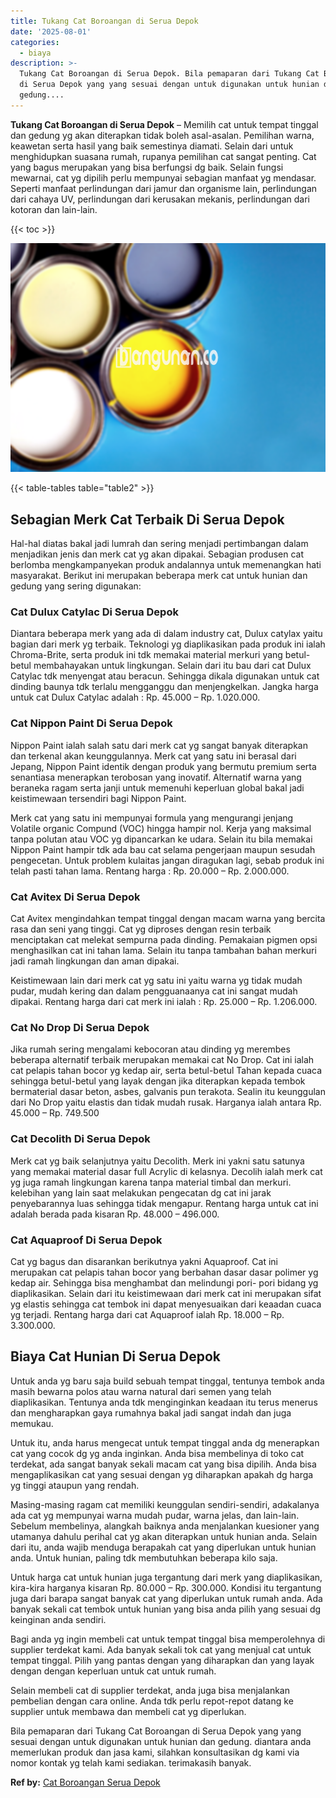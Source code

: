 ```yaml
---
title: Tukang Cat Boroangan di Serua Depok
date: '2025-08-01'
categories:
  - biaya
description: >-
  Tukang Cat Boroangan di Serua Depok. Bila pemaparan dari Tukang Cat Boroangan
  di Serua Depok yang yang sesuai dengan untuk digunakan untuk hunian dan
  gedung....
---
```


**Tukang Cat Boroangan di Serua Depok** – Memilih cat untuk tempat tinggal dan gedung yg akan diterapkan tidak boleh asal-asalan. Pemilihan warna, keawetan serta hasil yang baik semestinya diamati. Selain dari untuk menghidupkan suasana rumah, rupanya pemilihan cat sangat penting. Cat yang bagus merupakan yang bisa berfungsi dg baik. Selain fungsi mewarnai, cat yg dipilih perlu mempunyai sebagian manfaat yg mendasar. Seperti manfaat perlindungan dari jamur dan organisme lain, perlindungan dari cahaya UV, perlindungan dari kerusakan mekanis, perlindungan dari kotoran dan lain-lain.

{{< toc >}}

![Tukang Cat Boroangan di Serua Depok](/images/jasa-cat-murah37.png)

{{< table-tables table="table2" >}}

## Sebagian Merk Cat Terbaik Di Serua Depok

Hal-hal diatas bakal jadi lumrah dan sering menjadi pertimbangan dalam menjadikan jenis dan merk cat yg akan dipakai. Sebagian produsen cat berlomba mengkampanyekan produk andalannya untuk memenangkan hati masyarakat. Berikut ini merupakan beberapa merk cat untuk hunian dan gedung yang sering digunakan:

### Cat Dulux Catylac Di Serua Depok

Diantara beberapa merk yang ada di dalam industry cat, Dulux catylax yaitu bagian dari merk yg terbaik. Teknologi yg diaplikasikan pada produk ini ialah Chroma-Brite, serta produk ini tdk memakai material merkuri yang betul-betul membahayakan untuk lingkungan. Selain dari itu bau dari cat Dulux Catylac tdk menyengat atau beracun. Sehingga dikala digunakan untuk cat dinding baunya tdk terlalu mengganggu dan menjengkelkan. Jangka harga untuk cat Dulux Catylac adalah : Rp. 45.000 – Rp. 1.020.000.

### Cat Nippon Paint Di Serua Depok

Nippon Paint ialah salah satu dari merk cat yg sangat banyak diterapkan dan terkenal akan keunggulannya. Merk cat yang satu ini berasal dari Jepang, Nippon Paint identik dengan produk yang bermutu premium serta senantiasa menerapkan terobosan yang inovatif. Alternatif warna yang beraneka ragam serta janji untuk memenuhi keperluan global bakal jadi keistimewaan tersendiri bagi Nippon Paint.

Merk cat yang satu ini mempunyai formula yang mengurangi jenjang Volatile organic Compund (VOC) hingga hampir nol. Kerja yang maksimal tanpa polutan atau VOC yg dipancarkan ke udara. Selain itu bila memakai Nippon Paint hampir tdk ada bau cat selama pengerjaan maupun sesudah pengecetan. Untuk problem kulaitas jangan diragukan lagi, sebab produk ini telah pasti tahan lama. Rentang harga : Rp. 20.000 – Rp. 2.000.000.

### Cat Avitex Di Serua Depok

Cat Avitex mengindahkan tempat tinggal dengan macam warna yang bercita rasa dan seni yang tinggi. Cat yg diproses dengan resin terbaik menciptakan cat melekat sempurna pada dinding. Pemakaian pigmen opsi menghasilkan cat ini tahan lama. Selain itu tanpa tambahan bahan merkuri jadi ramah lingkungan dan aman dipakai.

Keistimewaan lain dari merk cat yg satu ini yaitu warna yg tidak mudah pudar, mudah kering dan dalam pengguanaanya cat ini sangat mudah dipakai. Rentang harga dari cat merk ini ialah : Rp. 25.000 – Rp. 1.206.000.

### Cat No Drop Di Serua Depok

Jika rumah sering mengalami kebocoran atau dinding yg merembes beberapa alternatif terbaik merupakan memakai cat No Drop. Cat ini ialah cat pelapis tahan bocor yg kedap air, serta betul-betul Tahan kepada cuaca sehingga betul-betul yang layak dengan jika diterapkan kepada tembok bermaterial dasar beton, asbes, galvanis pun terakota. Sealin itu keunggulan dari No Drop yaitu elastis dan tidak mudah rusak. Harganya ialah antara Rp. 45.000 – Rp. 749.500

### Cat Decolith Di Serua Depok

Merk cat yg baik selanjutnya yaitu Decolith. Merk ini yakni satu satunya yang memakai material dasar full Acrylic di kelasnya. Decolih ialah merk cat yg juga ramah lingkungan karena tanpa material timbal dan merkuri. kelebihan yang lain saat melakukan pengecatan dg cat ini jarak penyebarannya luas sehingga tidak mengapur. Rentang harga untuk cat ini adalah berada pada kisaran Rp. 48.000 – 496.000.

### Cat Aquaproof Di Serua Depok

Cat yg bagus dan disarankan berikutnya yakni Aquaproof. Cat ini merupakan cat pelapis tahan bocor yang berbahan dasar dasar polimer yg kedap air. Sehingga bisa menghambat dan melindungi pori- pori bidang yg diaplikasikan. Selain dari itu keistimewaan dari merk cat ini merupakan sifat yg elastis sehingga cat tembok ini dapat menyesuaikan dari keaadan cuaca yg terjadi. Rentang harga dari cat Aquaproof ialah Rp. 18.000 – Rp. 3.300.000.

## Biaya Cat Hunian Di Serua Depok

Untuk anda yg baru saja build sebuah tempat tinggal, tentunya tembok anda masih bewarna polos atau warna natural dari semen yang telah diaplikasikan. Tentunya anda tdk menginginkan keadaan itu terus menerus dan mengharapkan gaya rumahnya bakal jadi sangat indah dan juga memukau.

Untuk itu, anda harus mengecat untuk tempat tinggal anda dg menerapkan cat yang cocok dg yg anda inginkan. Anda bisa membelinya di toko cat terdekat, ada sangat banyak sekali macam cat yang bisa dipilih. Anda bisa mengaplikasikan cat yang sesuai dengan yg diharapkan apakah dg harga yg tinggi ataupun yang rendah.

Masing-masing ragam cat memiliki keunggulan sendiri-sendiri, adakalanya ada cat yg mempunyai warna mudah pudar, warna jelas, dan lain-lain. Sebelum membelinya, alangkah baiknya anda menjalankan kuesioner yang utamanya dahulu perihal cat yg akan diterapkan untuk hunian anda. Selain dari itu, anda wajib menduga berapakah cat yang diperlukan untuk hunian anda. Untuk hunian, paling tdk membutuhkan beberapa kilo saja.

Untuk harga cat untuk hunian juga tergantung dari merk yang diaplikasikan, kira-kira harganya kisaran Rp. 80.000 – Rp. 300.000. Kondisi itu tergantung juga dari barapa sangat banyak cat yang diperlukan untuk rumah anda. Ada banyak sekali cat tembok untuk hunian yang bisa anda pilih yang sesuai dg keinginan anda sendiri.

Bagi anda yg ingin membeli cat untuk tempat tinggal bisa memperolehnya di supplier terdekat kami. Ada banyak sekali tok cat yang menjual cat untuk tempat tinggal. Pilih yang pantas dengan yang diharapkan dan yang layak dengan dengan keperluan untuk cat untuk rumah.

Selain membeli cat di supplier terdekat, anda juga bisa menjalankan pembelian dengan cara online. Anda tdk perlu repot-repot datang ke supplier untuk membawa dan membeli cat yg diperlukan.

Bila pemaparan dari Tukang Cat Boroangan di Serua Depok yang yang sesuai dengan untuk digunakan untuk hunian dan gedung. diantara anda memerlukan produk dan jasa kami, silahkan konsultasikan dg kami via nomor kontak yg telah kami sediakan. terimakasih banyak.

**Ref by:** [Cat Boroangan Serua Depok](https://id.wikipedia.org/wiki/Cat)
